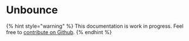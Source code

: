 # Unbounce

{% hint style="warning" %}
This documentation is work in progress. Feel free to [contribute on Github](https://github.com/surjithctly/web3forms-docs).
{% endhint %}

